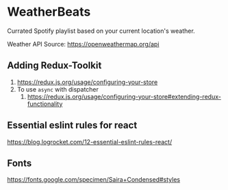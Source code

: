 # WeatherBeats
Currated Spotify playlist based on your current location's weather.

Weather API Source:  https://openweathermap.org/api

## Adding Redux-Toolkit

1. <https://redux.js.org/usage/configuring-your-store>
2. To use `async` with dispatcher
   1. <https://redux.js.org/usage/configuring-your-store#extending-redux-functionality>

## Essential eslint rules for react
https://blog.logrocket.com/12-essential-eslint-rules-react/


## Fonts
https://fonts.google.com/specimen/Saira+Condensed#styles
